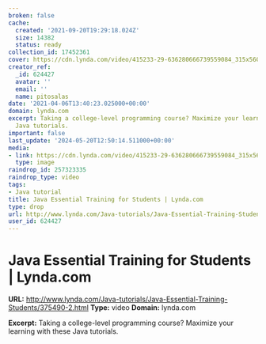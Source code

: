 ```yaml
---
broken: false
cache:
  created: '2021-09-20T19:29:18.024Z'
  size: 14382
  status: ready
collection_id: 17452361
cover: https://cdn.lynda.com/video/415233-29-636280666739559084_315x560_thumb.jpg
creator_ref:
  _id: 624427
  avatar: ''
  email: ''
  name: pitosalas
date: '2021-04-06T13:40:23.025000+00:00'
domain: lynda.com
excerpt: Taking a college-level programming course? Maximize your learning with these
  Java tutorials.
important: false
last_update: '2024-05-20T12:50:14.511000+00:00'
media:
- link: https://cdn.lynda.com/video/415233-29-636280666739559084_315x560_thumb.jpg
  type: image
raindrop_id: 257323335
raindrop_type: video
tags:
- Java tutorial
title: Java Essential Training for Students | Lynda.com
type: drop
url: http://www.lynda.com/Java-tutorials/Java-Essential-Training-Students/375490-2.html
user_id: 624427
---
```


# Java Essential Training for Students | Lynda.com

**URL:** http://www.lynda.com/Java-tutorials/Java-Essential-Training-Students/375490-2.html
**Type:** video
**Domain:** lynda.com

**Excerpt:** Taking a college-level programming course? Maximize your learning with these Java tutorials.
